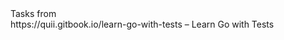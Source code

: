 <div>Tasks from </div> 
<div>https://quii.gitbook.io/learn-go-with-tests – Learn Go with Tests</div> 
